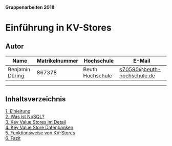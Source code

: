 #### Gruppenarbeiten 2018

# Einführung in KV-Stores
## Autor

| Name              | Matrikelnummer | Hochschule       | E-Mail                         |
| ----------------- | -------------- | ---------------- | ------------------------------ |
| Benjamin Düring    | 867378       | Beuth Hochschule   | s70590@beuth-hochschule.de       |

***

## Inhaltsverzeichnis
[1. Einleitung](1_Einleitung.md)  
[2. Was ist NoSQL?](2_NoSql.md)  
[3. Key Value Stores im Detail](3_KV_Detail.md)  
[4. Key Value Store Datenbanken](4_KV_Datenbanken.md)  
[5. Funktionsweise von KV-Stores](5_KV_Abfragen.md)  
[6. Fazit](6_Fazit.md)  
